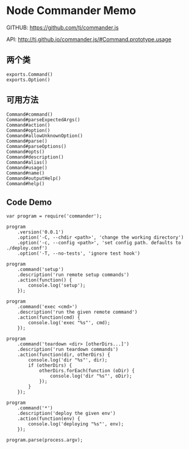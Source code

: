 # Node Commander Memo


GITHUB: https://github.com/tj/commander.js

API: http://tj.github.io/commander.js/#Command.prototype.usage


## 两个类

    exports.Command()
    exports.Option()

## 可用方法

    Command#command()
    Command#parseExpectedArgs()
    Command#action()
    Command#option()
    Command#allowUnknownOption()
    Command#parse()
    Command#parseOptions()
    Command#opts()
    Command#description()
    Command#alias()
    Command#usage()
    Command#name()
    Command#outputHelp()
    Command#help()



## Code Demo

    var program = require('commander');

    program
        .version('0.0.1')
        .option('-C, --chdir <path>', 'change the working directory')
        .option('-c, --config <path>', 'set config path. defaults to ./deploy.conf')
        .option('-T, --no-tests', 'ignore test hook')

    program
        .command('setup')
        .description('run remote setup commands')
        .action(function() {
            console.log('setup');
        });

    program
        .command('exec <cmd>')
        .description('run the given remote command')
        .action(function(cmd) {
            console.log('exec "%s"', cmd);
        });

    program
        .command('teardown <dir> [otherDirs...]')
        .description('run teardown commands')
        .action(function(dir, otherDirs) {
            console.log('dir "%s"', dir);
            if (otherDirs) {
                otherDirs.forEach(function (oDir) {
                    console.log('dir "%s"', oDir);
                });
            }
        });

    program
        .command('*')
        .description('deploy the given env')
        .action(function(env) {
            console.log('deploying "%s"', env);
        });

    program.parse(process.argv);

